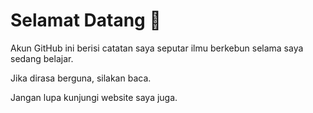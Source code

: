 # Selamat Datang 👋

Akun GitHub ini berisi catatan saya seputar ilmu berkebun selama saya sedang belajar.

Jika dirasa berguna, silakan baca.

Jangan lupa kunjungi website saya juga.